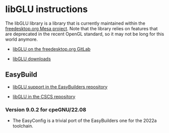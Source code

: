# libGLU instructions

The libGLU library is a library that is currently maintained within the
[freedesktop.org Mesa project](https://www.mesa3d.org/).
Note that the library relies on features that are deprecated in the
recent OpenGL standard, so it may not be long for this world anymore.


-   [libGLU on the freedesktop.org GitLab](https://gitlab.freedesktop.org/mesa/glu)

-   [libGLU downloads](https://mesa.freedesktop.org/archive/glu/)
    
## EasyBuild

-   [libGLU support in the EasyBuilders repository](https://github.com/easybuilders/easybuild-easyconfigs/tree/develop/easybuild/easyconfigs/l/libGLU)
    
-   [libGLU in the CSCS repository](https://github.com/eth-cscs/production/tree/master/easybuild/easyconfigs/l/libGLU)
    

### Version 9.0.2 for cpeGNU/22.08

-   The EasyConfig is a trivial port of the EasyBuilders one for the 2022a toolchain.
